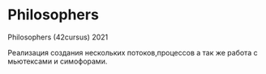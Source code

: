 # Philosophers
Philosophers (42cursus) 2021

Реализация создания нескольких потоков,процессов а так же работа с мьютексами и симофорами.
